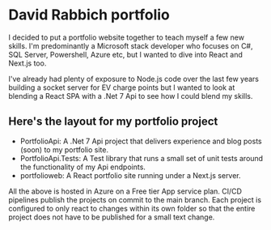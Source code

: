 # David Rabbich portfolio

I decided to put a portfolio website together to teach myself a few new skills.  I'm predominantly a Microsoft stack developer who focuses on C#, SQL Server, Powershell, Azure etc, but I wanted to dive into React and Next.js too.

I've already had plenty of exposure to Node.js code over the last few years building a socket server for EV charge points but I wanted to look at blending a React SPA with a .Net 7 Api to see how I could blend my skills.

## Here's the layout for my portfolio project

- PortfolioApi: A .Net 7 Api project that delivers experience and blog posts (soon) to my portfolio site.
- PortfolioApi.Tests: A Test library that runs a small set of unit tests around the functionality of my Api endpoints.
- portfolioweb: A React portfolio site running under a Next.js server.


All the above is hosted in Azure on a Free tier App service plan.  CI/CD pipelines publish the projects on commit to the main branch.  Each project is configured to only react to changes within its own folder so that the entire project does not have to be published for a small text change.